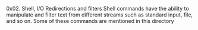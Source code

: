 0x02. Shell, I/O Redirections and filters
Shell commands have the ability to manipulate and filter text from different streams such as standard input, file, and so on. Some of these commands are mentioned in this directory
